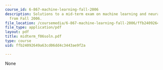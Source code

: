 ```yaml
---
course_id: 6-867-machine-learning-fall-2006
description: Solutions to a mid-term exam on machine learning and neural networks
  from Fall 2006.
file_location: /coursemedia/6-867-machine-learning-fall-2006/ffb24092649a63cd06dd4c3443ae9f2a_midterm_f06soln.pdf
file_type: application/pdf
layout: pdf
title: midterm_f06soln.pdf
type: course
uid: ffb24092649a63cd06dd4c3443ae9f2a

---
```

None